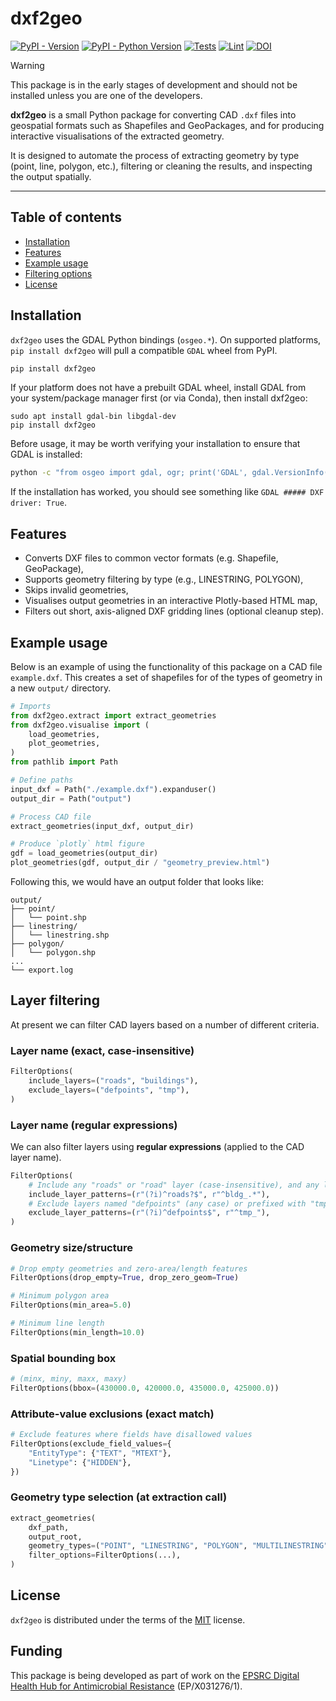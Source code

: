 # dxf2geo

[![PyPI - Version](https://img.shields.io/pypi/v/dxf2geo.svg)](https://pypi.org/project/dxf2geo)
[![PyPI - Python Version](https://img.shields.io/pypi/pyversions/dxf2geo.svg)](https://pypi.org/project/dxf2geo)
[![Tests](https://github.com/ksuchak1990/dxf2geo/actions/workflows/test.yml/badge.svg)](https://github.com/ksuchak1990/dxf2geo/actions/workflows/test.yml)
[![Lint](https://github.com/ksuchak1990/dxf2geo/actions/workflows/clean_code.yml/badge.svg)](https://github.com/ksuchak1990/dxf2geo/actions/workflows/clean_code.yml)
[![DOI](https://zenodo.org/badge/DOI/10.5281/zenodo.17174880.svg)](https://doi.org/10.5281/zenodo.17174880)

> [!WARNING]  
> This package is in the early stages of development and should not be installed unless you are one of the developers.

**dxf2geo** is a small Python package for converting CAD `.dxf` files into
geospatial formats such as Shapefiles and GeoPackages, and for producing
interactive visualisations of the extracted geometry.

It is designed to automate the process of extracting geometry by type (point,
line, polygon, etc.), filtering or cleaning the results, and inspecting the
output spatially.

-----

## Table of contents

- [Installation](#installation)
- [Features](#features)
- [Example usage](#example-usage)
- [Filtering options](#layer-filtering)
- [License](#license)

## Installation

`dxf2geo` uses the GDAL Python bindings (`osgeo.*`). 
On supported platforms, `pip install dxf2geo` will pull a compatible `GDAL`
wheel from PyPI.

```bash
pip install dxf2geo
```

If your platform does not have a prebuilt GDAL wheel, install GDAL from your
system/package manager first (or via Conda), then install dxf2geo:

```
sudo apt install gdal-bin libgdal-dev
pip install dxf2geo
```

Before usage, it may be worth verifying your installation to ensure that GDAL is
installed:

```bash
python -c "from osgeo import gdal, ogr; print('GDAL', gdal.VersionInfo(), 'DXF driver:', bool(ogr.GetDriverByName('DXF')))"
```

If the installation has worked, you should see something like `GDAL ##### DXF
driver: True`.

## Features

- Converts DXF files to common vector formats (e.g. Shapefile, GeoPackage),
- Supports geometry filtering by type (e.g., LINESTRING, POLYGON),
- Skips invalid geometries,
- Visualises output geometries in an interactive Plotly-based HTML map,
- Filters out short, axis-aligned DXF gridding lines (optional cleanup step).

## Example usage

Below is an example of using the functionality of this package on a CAD file
`example.dxf`.
This creates a set of shapefiles for of the types of geometry in a new `output/`
directory.

```python
# Imports
from dxf2geo.extract import extract_geometries
from dxf2geo.visualise import (
    load_geometries,
    plot_geometries,
)
from pathlib import Path

# Define paths
input_dxf = Path("./example.dxf").expanduser()
output_dir = Path("output")

# Process CAD file
extract_geometries(input_dxf, output_dir)

# Produce `plotly` html figure
gdf = load_geometries(output_dir)
plot_geometries(gdf, output_dir / "geometry_preview.html")
```

Following this, we would have an output folder that looks like:

```
output/
├── point/
│   └── point.shp
├── linestring/
│   └── linestring.shp
├── polygon/
│   └── polygon.shp
...
└── export.log
```

## Layer filtering

At present we can filter CAD layers based on a number of different criteria.

### Layer name (exact, case-insensitive)

```python
FilterOptions(
    include_layers=("roads", "buildings"),
    exclude_layers=("defpoints", "tmp"),
)
```

### Layer name (regular expressions)

We can also filter layers using **regular expressions** (applied to the CAD
layer name).

```python
FilterOptions(
    # Include any "roads" or "road" layer (case-insensitive), and any layer starting with "bldg_"
    include_layer_patterns=(r"(?i)^roads?$", r"^bldg_.*"),
    # Exclude layers named "defpoints" (any case) or prefixed with "tmp_"
    exclude_layer_patterns=(r"(?i)^defpoints$", r"^tmp_"),
)
```

### Geometry size/structure

```python
# Drop empty geometries and zero-area/length features
FilterOptions(drop_empty=True, drop_zero_geom=True)

# Minimum polygon area
FilterOptions(min_area=5.0)

# Minimum line length
FilterOptions(min_length=10.0)
```

### Spatial bounding box

```python
# (minx, miny, maxx, maxy)
FilterOptions(bbox=(430000.0, 420000.0, 435000.0, 425000.0))
```

### Attribute-value exclusions (exact match)

```python
# Exclude features where fields have disallowed values
FilterOptions(exclude_field_values={
    "EntityType": {"TEXT", "MTEXT"},
    "Linetype": {"HIDDEN"},
})
```

### Geometry type selection (at extraction call)

```python
extract_geometries(
    dxf_path,
    output_root,
    geometry_types=("POINT", "LINESTRING", "POLYGON", "MULTILINESTRING", "MULTIPOLYGON"),
    filter_options=FilterOptions(...),
)
```

## License

`dxf2geo` is distributed under the terms of the
[MIT](https://spdx.org/licenses/MIT.html) license.

## Funding

This package is being developed as part of work on the [EPSRC Digital Health Hub for Antimicrobial Resistance](https://www.digitalamr.org/) (EP/X031276/1).
